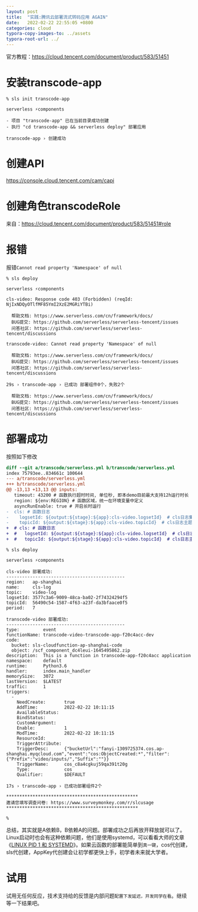 ```yaml
---
layout: post
title:  "实践:腾讯云部署流式转码应用 AGAIN"
date:   2022-02-22 22:55:05 +0800
categories: cloud
typora-copy-images-to: ../assets
typora-root-url: ../
---
```


官方教程：https://cloud.tencent.com/document/product/583/51451

# 安装transcode-app
```console
% sls init transcode-app

serverless ⚡components

- 项目 "transcode-app" 已在当前目录成功创建
- 执行 "cd transcode-app && serverless deploy" 部署应用

transcode-app › 创建成功
```

# 创建API
https://console.cloud.tencent.com/cam/capi

# 创建角色transcodeRole
来自：https://cloud.tencent.com/document/product/583/51451#role

# 报错
报错`Cannot read property 'Namespace' of null`
```console
% sls deploy

serverless ⚡components

cls-video: Response code 403 (Forbidden) (reqId: NjIxNDQyOTlfMF85YmI2XzE2MGRiYTBi)

  帮助文档: https://www.serverless.com/cn/framework/docs/
  BUG提交: https://github.com/serverless/serverless-tencent/issues
  问答社区: https://github.com/serverless/serverless-tencent/discussions

transcode-video: Cannot read property 'Namespace' of null

  帮助文档: https://www.serverless.com/cn/framework/docs/
  BUG提交: https://github.com/serverless/serverless-tencent/issues
  问答社区: https://github.com/serverless/serverless-tencent/discussions

29s › transcode-app › 已成功 部署组件0个，失败2个

  帮助文档: https://www.serverless.com/cn/framework/docs/
  BUG提交: https://github.com/serverless/serverless-tencent/issues
  问答社区: https://github.com/serverless/serverless-tencent/discussions
```

# 部署成功
按照如下修改
```diff
diff --git a/transcode/serverless.yml b/transcode/serverless.yml
index 75793ee..834661c 100644
--- a/transcode/serverless.yml
+++ b/transcode/serverless.yml
@@ -13,13 +13,13 @@ inputs:
   timeout: 43200 # 函数执行超时时间, 单位秒, 即本demo目前最大支持12h运行时长
   region: ${env:REGION} # 函数区域，统一在环境变量中定义
   asyncRunEnable: true # 开启长时运行
-  cls: # 函数日志
-    logsetId: ${output:${stage}:${app}:cls-video.logsetId}  # cls日志集 cls-video为cls组件的实例名称
-    topicId: ${output:${stage}:${app}:cls-video.topicId}  # cls日志主题
+  # cls: # 函数日志
+  #   logsetId: ${output:${stage}:${app}:cls-video.logsetId}  # cls日志集 cls-video为cls组件的实例名称
+  #   topicId: ${output:${stage}:${app}:cls-video.topicId}  # cls日志主
```

```console
% sls deploy

serverless ⚡components

cls-video 部署成功:
---------------------------------------------
region:   ap-shanghai
name:     cls-log
topic:    video-log
logsetId: 3577c3a6-9009-48ca-ba02-2f74324294f5
topicId:  56490c54-1587-4f63-a23f-da3bfaace0f5
period:   7

transcode-video 部署成功:
---------------------------------------------
type:         event
functionName: transcode-video-transcode-app-f20c4acc-dev
code:
  bucket: sls-cloudfunction-ap-shanghai-code
  object: /scf_component_dc4leui-1645495862.zip
description:  This is a function in transcode-app-f20c4acc application
namespace:    default
runtime:      Python3.6
handler:      index.main_handler
memorySize:   3072
lastVersion:  $LATEST
traffic:      1
triggers:
  -
    NeedCreate:       true
    AddTime:          2022-02-22 10:11:15
    AvailableStatus:  
    BindStatus:       
    CustomArgument:   
    Enable:           1
    ModTime:          2022-02-22 10:11:15
    ResourceId:       
    TriggerAttribute:
    TriggerDesc:      {"bucketUrl":"fanyi-1309725374.cos.ap-shanghai.myqcloud.com","event":"cos:ObjectCreated:*","filter":{"Prefix":"video/inputs/","Suffix":""}}
    TriggerName:      cos_c8a4cgkuj59qa391t20g
    Type:             cos
    Qualifier:        $DEFAULT

17s › transcode-app › 已成功部署组件2个

**************************************************
邀请您填写调查问卷: https://www.surveymonkey.com/r/slcusage
**************************************************

%
```
总结，其实就是A依赖B，B依赖A的问题。部署成功之后再放开释放就可以了。Linux启动时也会有这种依赖问题，他们是使用systemd，可以看看大师的文章《[LINUX PID 1 和 SYSTEMD][1]》。如果云函数的部署能简单到`真一键`，cos代创建，sls代创建，AppKey代创建会让初学都更快上手，初学者未来就大学者。

# 试用
试用无任何反应，技术支持给的反馈是内部问题`配置下发延迟，开发同学在看`。继续等一下结果吧。


[1]: https://coolshell.cn/articles/17998.html
